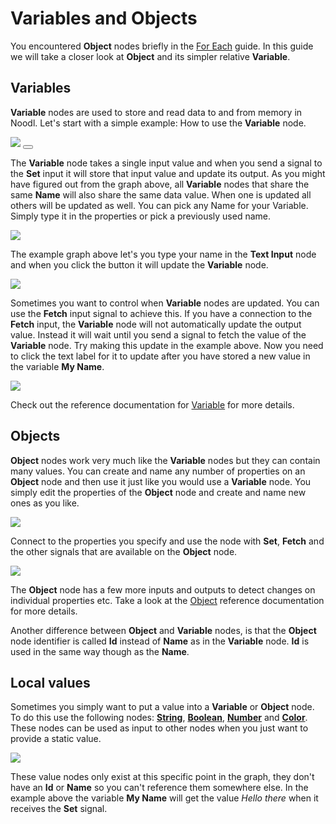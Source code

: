 # Variables and Objects

You encountered **Object** nodes briefly in the [For Each](/guides/for-each.md) guide. In this guide we will take a closer look at **Object** and its simpler relative **Variable**.

## Variables

**Variable** nodes are used to store and read data to and from memory in Noodl. Let's start with a simple example: How to use the **Variable** node.

<div class="ndl-images">
    <img src="/guides/variables-and-objects/variable-nodes.png" class="ndl-image large"></img>
    <button class="ndl-copy-nodes-button" onClick='copyJsonToClipboard({"nodes":[{"id":"51f3e79e-6c11-643a-7e0b-6d334e8a2c37","type":"Group","x":201,"y":-2.5,"parameters":{"backgroundColor":"#FFFFFF"},"ports":[],"children":[{"id":"25d28826-a193-a508-ff67-19a18c848114","type":"Text","x":221,"y":43.5,"parameters":{"sizeMode":"contentSize","alignX":"center","alignY":"center","text":"Hello","color":"#171717","fontFamily":"Arial","fontSize":{"value":30,"unit":"px"}},"ports":[],"children":[]},{"id":"957abb6a-f84c-ba11-040c-b8798961d0fe","type":"Text","x":221,"y":89.5,"parameters":{"fontFamily":"Arial","sizeMode":"contentSize","alignX":"center","color":"#636363"},"ports":[],"children":[]},{"id":"b07f7eb5-cb3c-7a26-9fd9-b547694a7d8a","type":"Text Input","x":221,"y":171.5,"parameters":{"sizeMode":"explicit","height":{"value":45,"unit":"px"},"marginLeft":{"value":20,"unit":"px"},"marginRight":{"value":20,"unit":"px"},"fontFamily":"Arial","fontSize":{"value":18,"unit":"px"}},"ports":[],"children":[]},{"id":"3e82caf1-413a-007c-e583-27326bfc009b","type":"Group","x":221,"y":253.5,"parameters":{"height":{"value":40,"unit":"px"},"backgroundColor":"#262626","marginLeft":{"value":20,"unit":"px"},"marginRight":{"value":20,"unit":"px"},"flexDirection":"none"},"ports":[],"children":[{"id":"44885899-9b5e-90cc-68bb-a175e783ebac","type":"Text","x":241,"y":335.5,"parameters":{"alignY":"center","alignX":"center","sizeMode":"contentSize","text":"CLICK","color":"#FFFFFF","fontFamily":"Arial","fontSize":{"value":20,"unit":"px"}},"ports":[],"children":[]}]}]},{"id":"17e2fe64-e2bc-1bb5-e0fb-f067b77bf4a7","type":"Variable","x":-55.238741214216645,"y":191.53647310028322,"parameters":{"name":"My Name"},"ports":[],"children":[]},{"id":"7e72cdaa-6b5a-cadf-59a8-c9c1884f300c","type":"Variable","x":-54.99080995633136,"y":58.8096482500311,"parameters":{"name":"My Name"},"ports":[],"children":[]}],"connections":[{"fromId":"b07f7eb5-cb3c-7a26-9fd9-b547694a7d8a","fromProperty":"onTextChanged","toId":"17e2fe64-e2bc-1bb5-e0fb-f067b77bf4a7","toProperty":"value"},{"fromId":"3e82caf1-413a-007c-e583-27326bfc009b","fromProperty":"onClick","toId":"17e2fe64-e2bc-1bb5-e0fb-f067b77bf4a7","toProperty":"store"},{"fromId":"7e72cdaa-6b5a-cadf-59a8-c9c1884f300c","fromProperty":"value","toId":"957abb6a-f84c-ba11-040c-b8798961d0fe","toProperty":"text"}]})'></button>
</div>

The **Variable** node takes a single input value and when you send a signal to the **Set** input it will store that input value and update its output. As you might have figured out from the graph above, all **Variable** nodes that share the same **Name** will also share the same data value. When one is updated all others will be updated as well. You can pick any Name for your Variable. Simply type it in the properties or pick a previously used name.

<div class="ndl-images">
    <img src="/guides/variables-and-objects/pick-variable-name.gif" class="ndl-image large"></img>
</div>

The example graph above let's you type your name in the **Text Input** node and when you click the button it will update the **Variable** node.

<div class="ndl-images">
    <img src="/guides/variables-and-objects/variable-screen1.png" class="ndl-image med"></img>
</div>

Sometimes you want to control when **Variable** nodes are updated. You can use the **Fetch** input signal to achieve this. If you have a connection to the **Fetch** input, the **Variable** node will not automatically update the output value. Instead it will wait until you send a signal to fetch the value of the **Variable** node. Try making this update in the example above. Now you need to click the text label for it to update after you have stored a new value in the variable **My Name**.

<div class="ndl-images">
    <img src="/guides/variables-and-objects/variable-fetch.png" class="ndl-image large"></img>
</div>

Check out the reference documentation for [Variable](/nodes/data/variable.md) for more details.

## Objects

**Object** nodes work very much like the **Variable** nodes but they can contain many values. You can create and name any number of properties on an **Object** node and then use it just like you would use a **Variable** node. You simply edit the properties of the **Object** node and create and name new ones as you like.

<div class="ndl-images">
    <img src="/guides/for-each/object-props.gif" class="ndl-image med"></img>  
</div>

Connect to the properties you specify and use the node with **Set**, **Fetch** and the other signals that are available on the **Object** node.

<div class="ndl-images">
    <img src="/guides/variables-and-objects/object-node.png" class="ndl-image large"></img>  
</div>

The **Object** node has a few more inputs and outputs to detect changes on individual properties etc. Take a look at the [Object](/nodes/data/object/object/) reference documentation for more details.

Another difference between **Object** and **Variable** nodes, is that the **Object** node identifier is called **Id** instead of **Name** as in the **Variable** node. **Id** is used in the same way though as the **Name**.

## Local values

Sometimes you simply want to put a value into a **Variable** or **Object** node. To do this use the following nodes: [**String**](/nodes/data/string.md), [**Boolean**](/nodes/data/boolean.md), [**Number**](/nodes/data/number.md) and [**Color**](/nodes/data/color.md). These nodes can be used as input to other nodes when you just want to provide a static value.

<div class="ndl-images">
    <img src="/guides/variables-and-objects/local-string.png" class="ndl-image large"></img>  
</div>

These value nodes only exist at this specific point in the graph, they don't have an **Id** or **Name** so you can't reference them somewhere else. In the example above the variable **My Name** will get the value _Hello there_ when it receives the **Set** signal.
